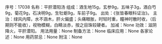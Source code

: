 序号：17038
名称：平肝潜阳汤
组成：酒生地15g，玄参9g，五味子3g，酒白芍9g，菊花9g，石决明9g，生牡蛎9g，车前子9g。
出处：《张皆春眼科证治》。
主治：绿风内障，水不涵木，肝火偏盛；头痛眼胀，时轻时重，瞳神时散时收，（后期则不能收），视物模糊，白睛淡赤，按之目珠较硬者。
加减：None
功效：滋阴降火，平肝潜阳。
用法用量：None
制备方法：None
临床应用：None
各家论述：None
用药禁忌：None
附注：None
